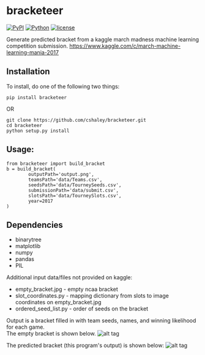 # bracketeer
[![PyPI](https://img.shields.io/pypi/v/bracketeer.svg)]()
[![Python](https://img.shields.io/pypi/pyversions/bracketeer.svg)]()
[![license](https://img.shields.io/github/license/cshaley/bracketeer.svg)]()


Generate predicted bracket from a kaggle march madness machine learning competition submission.
https://www.kaggle.com/c/march-machine-learning-mania-2017

## Installation
To install, do one of the following two things:

`pip install bracketeer`

OR

```
git clone https://github.com/cshaley/bracketeer.git
cd bracketeer
python setup.py install
```

## Usage:
```
from bracketeer import build_bracket
b = build_bracket(
        outputPath='output.png',
        teamsPath='data/Teams.csv',
        seedsPath='data/TourneySeeds.csv',
        submissionPath='data/submit.csv',
        slotsPath='data/TourneySlots.csv',
        year=2017
)
```

## Dependencies
* binarytree
* matplotlib
* numpy
* pandas
* PIL

Additional input data/files not provided on kaggle:
* empty_bracket.jpg - empty ncaa bracket
* slot_coordinates.py - mapping dictionary from slots to image coordinates on empty_bracket.jpg
* ordered_seed_list.py - order of seeds on the bracket

Output is a bracket filled in with team seeds, names, and winning likelihood for each game.  
The empty bracket is shown below.
![alt tag](https://raw.githubusercontent.com/cshaley/bracketeer/master/empty_brackets/2017.jpg)

The predicted bracket (this program's output) is shown below:
![alt tag](https://raw.githubusercontent.com/cshaley/bracketeer/master/sample/predicted_bracket.jpg)
